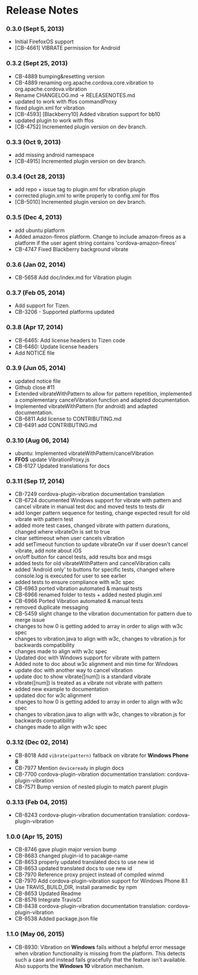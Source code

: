 <!--
#
# Licensed to the Apache Software Foundation (ASF) under one
# or more contributor license agreements.  See the NOTICE file
# distributed with this work for additional information
# regarding copyright ownership.  The ASF licenses this file
# to you under the Apache License, Version 2.0 (the
# "License"); you may not use this file except in compliance
# with the License.  You may obtain a copy of the License at
# 
# http://www.apache.org/licenses/LICENSE-2.0
# 
# Unless required by applicable law or agreed to in writing,
# software distributed under the License is distributed on an
# "AS IS" BASIS, WITHOUT WARRANTIES OR CONDITIONS OF ANY
#  KIND, either express or implied.  See the License for the
# specific language governing permissions and limitations
# under the License.
#
-->
# Release Notes

### 0.3.0 (Sept 5, 2013)
* Initial FirefoxOS support
* [CB-4661] VIBRATE permission for Android

### 0.3.2 (Sept 25, 2013)
* CB-4889 bumping&resetting version
* CB-4889 renaming org.apache.cordova.core.vibration to org.apache.cordova.vibration
* Rename CHANGELOG.md -> RELEASENOTES.md
* updated to work with ffos commandProxy
* fixed plugin.xml for vibration
* [CB-4593] [Blackberry10] Added vibration support for bb10
* updated plugin to work with ffos
* [CB-4752] Incremented plugin version on dev branch.

### 0.3.3 (Oct 9, 2013)
* add missing android namespace
* [CB-4915] Incremented plugin version on dev branch.

### 0.3.4 (Oct 28, 2013)
* add repo + issue tag to plugin.xml for vibration plugin
* corrected plugin.xml to write properly to config.xml for ffos
* [CB-5010] Incremented plugin version on dev branch.

### 0.3.5 (Dec 4, 2013)
* add ubuntu platform
* Added amazon-fireos platform. Change to include amazon-fireos as a platform if the user agent string contains 'cordova-amazon-fireos'
* CB-4747 Fixed Blackberry background vibrate

### 0.3.6 (Jan 02, 2014)
* CB-5658 Add doc/index.md for Vibration plugin

### 0.3.7 (Feb 05, 2014)
* Add support for Tizen.
* CB-3206 - Supported platforms updated

### 0.3.8 (Apr 17, 2014)
* CB-6465: Add license headers to Tizen code
* CB-6460: Update license headers
* Add NOTICE file

### 0.3.9 (Jun 05, 2014)
* updated notice file
* Github close #11
* Extended vibrateWithPattern to allow for pattern repetition, implemented a complementary cancelVibration function and adapted documentation.
* Implemented vibrateWithPattern (for android) and adapted documentation.
* CB-6811 Add license to CONTRIBUTING.md
* CB-6491 add CONTRIBUTING.md

### 0.3.10 (Aug 06, 2014)
* ubuntu: Implemented vibrateWithPattern/cancelVibration
* **FFOS** update VibrationProxy.js
* CB-6127 Updated translations for docs

### 0.3.11 (Sep 17, 2014)
* CB-7249 cordova-plugin-vibration documentation translation
* CB-6724 documented Windows support for vibrate with pattern and cancel vibrate in manual test doc and moved tests to tests dir
* add longer pattern sequence for testing, change expected result for old vibrate with pattern test
* added more test cases, changed vibrate with pattern durations, changed where vibrateOn is set to true
* clear settimeout when user cancels vibration
* add setTimeout function to update vibrateOn var if user doesn't cancel vibrate, add note about iOS
* on/off button for cancel tests, add results box and msgs
* added tests for old vibrateWithPattern and cancelVibration calls
* added 'Android only' to buttons for specific tests, changed where console.log is executed for user to see earlier
* added tests to ensure compliance with w3c spec
* CB-6963 ported vibration automated & manual tests
* CB-6966 renamed folder to tests + added nested plugin.xml
* CB-6966 Ported Vibration automated & manual tests
* removed duplicate messaging
* CB-5459 slight change to the vibration documentation for pattern due to merge issue
* changes to how 0 is getting added to array in order to align with w3c spec
* changes to vibration.java to align with w3c, changes to vibration.js for backwards compatibility
* changes made to align with w3c spec
* Updated doc with Windows support for vibrate with pattern
* Added note to doc about w3c alignment and min time for Windows
* update doc with another way to cancel vibration
* update doc to show vibrate([num]) is a standard vibrate
* vibrate([num]) is treated as a vibrate not vibrate with pattern
* added new example to documentation
* updated doc for w3c alignment
* changes to how 0 is getting added to array in order to align with w3c spec
* changes to vibration.java to align with w3c, changes to vibration.js for backwards compatibility
* changes made to align with w3c spec

### 0.3.12 (Dec 02, 2014)
* CB-8018 Add `vibrate(pattern)` fallback on vibrate for **Windows Phone 8**
* CB-7977 Mention `deviceready` in plugin docs
* CB-7700 cordova-plugin-vibration documentation translation: cordova-plugin-vibration
* CB-7571 Bump version of nested plugin to match parent plugin

### 0.3.13 (Feb 04, 2015)
* CB-8243 cordova-plugin-vibration documentation translation: cordova-plugin-vibration

### 1.0.0 (Apr 15, 2015)
* CB-8746 gave plugin major version bump
* CB-8683 changed plugin-id to pacakge-name
* CB-8653 properly updated translated docs to use new id
* CB-8653 updated translated docs to use new id
* CB-7970 Reference proxy project instead of compiled winmd
* CB-7970 Add cordova-plugin-vibration support for Windows Phone 8.1
* Use TRAVIS_BUILD_DIR, install paramedic by npm
* CB-8653 Updated Readme
* CB-8576 Integrate TravisCI
* CB-8438 cordova-plugin-vibration documentation translation: cordova-plugin-vibration
* CB-8538 Added package.json file

### 1.1.0 (May 06, 2015)
* CB-8930: Vibration on **Windows** fails without a helpful error message when vibration functionality is missing from the platform.  This detects such a case and instead fails gracefully that the feature isn't available.  Also supports the **Windows 10** vibration mechanism.
